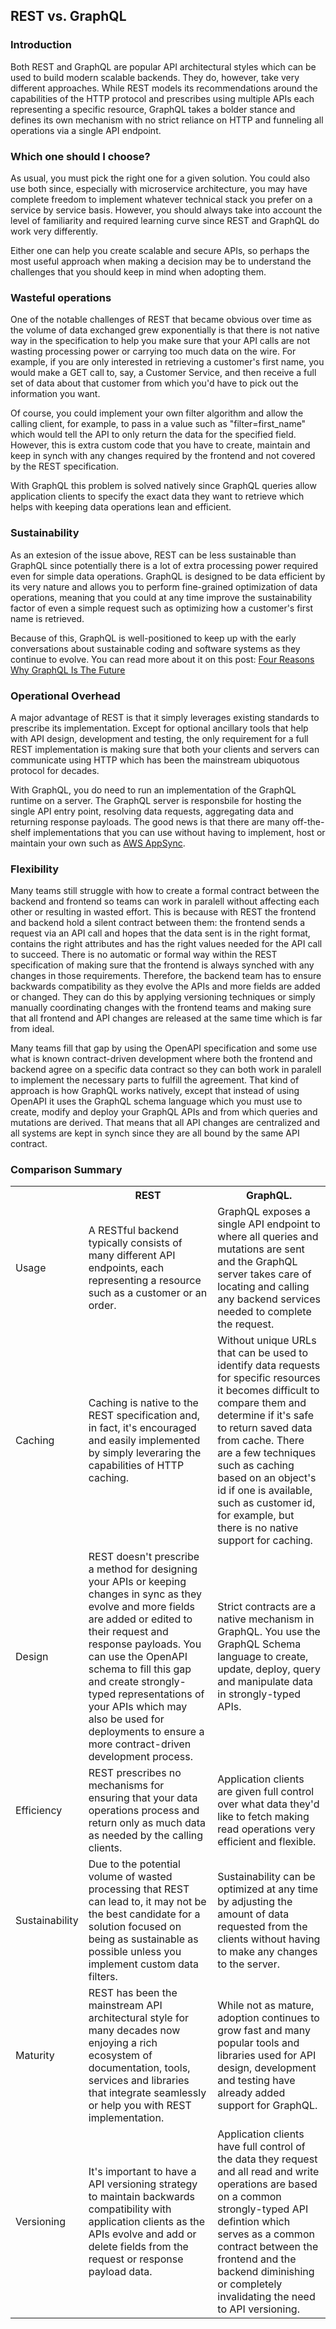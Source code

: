 ## REST vs. GraphQL

### Introduction

Both REST and GraphQL are popular API architectural styles which can be used to build modern scalable backends. They do, however, take very different approaches. While REST models its recommendations around the capabilities of the HTTP protocol and prescribes using multiple APIs each representing a specific resource, GraphQL takes a bolder stance and defines its own mechanism with no strict reliance on HTTP and funneling all operations via a single API endpoint.

### Which one should I choose?

As usual, you must pick the right one for a given solution. You could also use both since, especially with microservice architecture, you may have complete freedom to implement whatever technical stack you prefer on a service by service basis. However, you should always take into account the level of familiarity and required learning curve since REST and GraphQL do work very differently.

Either one can help you create scalable and secure APIs, so perhaps the most useful approach when making a decision may be to understand the challenges that you should keep in mind when adopting them.

### Wasteful operations

One of the notable challenges of REST that became obvious over time as the volume of data exchanged grew exponentially is that there is not native way in the specification to help you make sure that your API calls are not wasting processing power or carrying too much data on the wire. For example, if you are only interested in retrieving a customer's first name, you would make a GET call to, say, a Customer Service, and then receive a full set of data about that customer from which you'd have to pick out the information you want.

Of course, you could implement your own filter algorithm and allow the calling client, for example, to pass in a value such as "filter=first_name" which would tell the API to only return the data for the specified field. However, this is extra custom code that you have to create, maintain and keep in synch with any changes required by the frontend and not covered by the REST specification.

With GraphQL this problem is solved natively since GraphQL queries allow application clients to specify the exact data they want to retrieve which helps with keeping data operations lean and efficient.

### Sustainability

As an extesion of the issue above, REST can be less sustainable than GraphQL since potentially there is a lot of extra processing power required even for simple data operations. GraphQL is designed to be data efficient by its very nature and allows you to perform fine-grained optimization of data operations, meaning that you could at any time improve the sustainability factor of even a simple request such as optimizing how a customer's first name is retrieved. 

Because of this, GraphQL is well-positioned to keep up with the early conversations about sustainable coding and software systems as they continue to evolve. You can read more about it on this post: <a href="https://www.buildon.aws/posts/four-reasons-why-graphql-is-the-future/">Four Reasons Why GraphQL Is The Future</a>

### Operational Overhead

A major advantage of REST is that it simply leverages existing standards to prescribe its implementation. Except for optional ancillary tools that help with API design, development and testing, the only requirement for a full REST implementation is making sure that both your clients and servers can communicate using HTTP which has been the mainstream ubiquotous protocol for decades.

With GraphQL, you do need to run an implementation of the GraphQL runtime on a server. The GraphQL server is responsbile for hosting the single API entry point, resolving data requests, aggregating data and returning response payloads. The good news is that there are many off-the-shelf implementations that you can use without having to implement, host or maintain your own such as <a href="https://aws.amazon.com/appsync/">AWS AppSync</a>.

### Flexibility
Many teams still struggle with how to create a formal contract between the backend and frontend so teams can work in paralell without affecting each other or resulting in wasted effort. This is because with REST the frontend and backend hold a silent contract between them: the frontend sends a request via an API call and hopes that the data sent is in the right format, contains the right attributes and has the right values needed for the API call to succeed. There is no automatic or formal way within the REST specification of making sure that the frontend is always synched with any changes in those requirements. Therefore, the backend team has to ensure backwards compatibility as they evolve the APIs and more fields are added or changed. They can do this by applying versioning techniques or simply manually coordinating changes with the frontend teams and making sure that all frontend and API changes are released at the same time which is far from ideal.

Many teams fill that gap by using the OpenAPI specification and some use what is known contract-driven development where both the frontend and backend agree on a specific data contract so they can both work in paralell to implement the necessary parts to fulfill the agreement. That kind of approach is how GraphQL works natively, except that instead of using OpenAPI it uses the GraphQL schema language which you must use to create, modify and deploy your GraphQL APIs and from which queries and mutations are derived. That means that all API changes are centralized and all systems are kept in synch since they are all bound by the same API contract.

### Comparison Summary

<table>
    <tr>
        <th></th>
        <th>REST</th>
        <th>GraphQL.</th>
    </tr>
     <tr>
        <td>Usage</td>
        <td>A RESTful backend typically consists of many different API endpoints, each representing a resource such as a customer or an order.</td>
        <td>GraphQL exposes a single API endpoint to where all queries and mutations are sent and the GraphQL server takes care of locating and calling any backend services needed to complete the request.</td>
    </tr>
    <tr>
        <td>Caching</td>
        <td>Caching is native to the REST specification and, in fact, it's encouraged and easily implemented by simply leveraring the capabilities of HTTP caching.</td>
        <td>Without unique URLs that can be used to identify data requests for specific resources it becomes difficult to compare them and determine if it's safe to return saved data from cache. There are a few techniques such as caching based on an object's id if one is available, such as customer id, for example, but there is no native support for caching.</td>
    </tr>
    <tr>
        <td>Design</td>
        <td>REST doesn't prescribe a method for designing your APIs or keeping changes in sync as they evolve and more fields are added or edited to their request and response payloads. You can use the OpenAPI schema to fill this gap and create strongly-typed representations of your APIs which may also be used for deployments to ensure a more contract-driven development process.</td>
        <td>Strict contracts are a native mechanism in GraphQL. You use the GraphQL Schema language to create, update, deploy, query and manipulate data in strongly-typed APIs.</td>
    </tr>
    <tr>
        <td>Efficiency</td>
        <td>REST prescribes no mechanisms for ensuring that your data operations process and return only as much data as needed by the calling clients.</td>
        <td>Application clients are given full control over what data they'd like to fetch making read operations very efficient and flexible.</td>
    </tr>
    <tr>
        <td>Sustainability</td>
        <td>Due to the potential volume of wasted processing that REST can lead to, it may not be the best candidate for a solution focused on being as sustainable as possible unless you implement custom data filters.</td>
        <td>Sustainability can be optimized at any time by adjusting the amount of data requested from the clients without having to make any changes to the server.</td>
    </tr>
     <tr>
        <td>Maturity</td>
        <td>REST has been the mainstream API architectural style for many decades now enjoying a rich ecosystem of documentation, tools, services and libraries that integrate seamlessly or help you with REST implementation.</td>
        <td>While not as mature, adoption continues to grow fast and many popular tools and libraries used for API design, development and testing have already added support for GraphQL.</td>
    </tr>
    <tr>
        <td>Versioning</td>
        <td>It's important to have a API versioning strategy to maintain backwards compatibility with application clients as the APIs evolve and add or delete fields from the request or response payload data.</td>
        <td>Application clients have full control of the data they request and all read and write operations are based on a common strongly-typed API defintion which serves as a common contract between the frontend and the backend diminishing or completely invalidating the need to API versioning.</td>
    </tr>
</table>